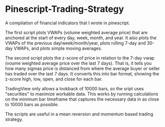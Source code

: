 # Pinescript-Trading-Strategy
A compilation of financial indicators that I wrote in pinescript.

The first script plots VWAPs (volume weighted average price) that are anchored at the start of every day, week, month, and year.
It also plots the VWAPs of the previous day/week/month/year, plots rolling 7-day and 30-day VWAPs, and plots simple moving averages.

The second script plots the z-score of price in relation to the 7-day vwap (voume weighted average price over the last 7 days).
That is, it tells you how many sigmas price is distanced from where the average buyer or seller has traded over the last 7 days.
It converts this into bar format, showing the z-score high, low, open, and close for each bar.

TradingView only allows a lookback of 10000 bars, so the sript uses "securities" to maximize workable data.
This works by running calculations on the minimum bar timeframe that captures the necessary data in as close to 10000 bars as possible.

The scripts are useful in a mean reversion and momentum based trading strategy. 

